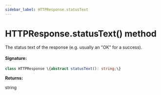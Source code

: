```yaml
---
sidebar_label: HTTPResponse.statusText
---
```


# HTTPResponse.statusText() method

The status text of the response (e.g. usually an "OK" for a success).

#### Signature:

```typescript
class HTTPResponse \{abstract statusText(): string;\}
```

**Returns:**

string
